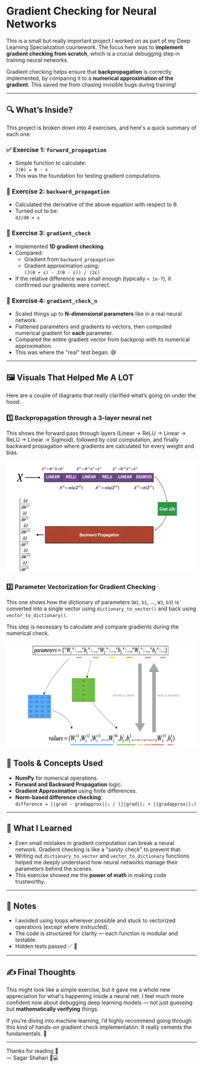 # Gradient Checking for Neural Networks

This is a small but really important project I worked on as part of my Deep Learning Specialization coursework. The focus here was to **implement gradient checking from scratch**, which is a crucial debugging step in training neural networks.

Gradient checking helps ensure that **backpropagation** is correctly implemented, by comparing it to a **numerical approximation of the gradient**. This saved me from chasing invisible bugs during training!

---

## 🔍 What’s Inside?

This project is broken down into 4 exercises, and here's a quick summary of each one:

### ✅ Exercise 1: `forward_propagation`
- Simple function to calculate:  
  `J(θ) = θ · x`
- This was the foundation for testing gradient computations.
<!-- Optional visual -->
<!-- ![Equation](./images/j_theta.png) -->

### 🔁 Exercise 2: `backward_propagation`
- Calculated the derivative of the above equation with respect to θ.
- Turned out to be:  
  `dJ/dθ = x`
<!-- Optional visual -->
<!-- ![Equation](./images/dj_dtheta.png) -->

### 🧪 Exercise 3: `gradient_check`
- Implemented **1D gradient checking**.
- Compared:
  - Gradient from `backward_propagation`
  - Gradient approximation using:  
    `(J(θ + ε) - J(θ - ε)) / (2ε)`
- If the relative difference was small enough (typically `< 1e-7`), it confirmed our gradients were correct.
<!-- Optional visual -->
<!-- ![Equation](./images/gradient_approx.png) -->

### 🧠 Exercise 4: `gradient_check_n`
- Scaled things up to **N-dimensional parameters** like in a real neural network.
- Flattened parameters and gradients to vectors, then computed numerical gradient for **each** parameter.
- Compared the entire gradient vector from backprop with its numerical approximation.
- This was where the "real" test began. 😅

---

## 🖼️ Visuals That Helped Me A LOT

Here are a couple of diagrams that really clarified what’s going on under the hood:

### 1️⃣ Backpropagation through a 3-layer neural net

This shows the forward pass through layers (Linear → ReLU → Linear → ReLU → Linear → Sigmoid), followed by cost computation, and finally backward propagation where gradients are calculated for every weight and bias.

![Backpropagation Visual](./gradient-check-backprop.png) <!-- Replace with actual image file path -->

### 2️⃣ Parameter Vectorization for Gradient Checking

This one shows how the dictionary of parameters (`W1`, `b1`, ..., `W3`, `b3`) is converted into a single vector using `dictionary_to_vector()` and back using `vector_to_dictionary()`.

This step is necessary to calculate and compare gradients during the numerical check.

![Parameter Vectorization Visual](./parameter-vectorization.png) <!-- Replace with actual image file path -->


## 🧰 Tools & Concepts Used

- **NumPy** for numerical operations.
- **Forward and Backward Propagation** logic.
- **Gradient Approximation** using finite differences.
- **Norm-based difference checking**:  
  `difference = ||grad - gradapprox||₂ / (||grad||₂ + ||gradapprox||₂)`
<!-- Optional visual -->
<!-- ![Equation](./images/norm_difference.png) -->

---

## 🤯 What I Learned

- Even small mistakes in gradient computation can break a neural network. Gradient checking is like a "sanity check" to prevent that.
- Writing out `dictionary_to_vector` and `vector_to_dictionary` functions helped me deeply understand how neural networks manage their parameters behind the scenes.
- This exercise showed me the **power of math** in making code trustworthy.

---

## 📌 Notes

- I avoided using loops wherever possible and stuck to vectorized operations (except where instructed).
- The code is structured for clarity — each function is modular and testable.
- Hidden tests passed ✅ 🙌

---

## ✍️ Final Thoughts

This might look like a simple exercise, but it gave me a whole new appreciation for what's happening inside a neural net. I feel much more confident now about debugging deep learning models — not just guessing but **mathematically verifying** things.

If you’re diving into machine learning, I’d highly recommend going through this kind of hands-on gradient check implementation. It really cements the fundamentals. 🚀

---

Thanks for reading 🙌  
— Sagar Shahari 🧠💻
